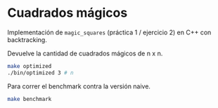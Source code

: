 # Cuadrados mágicos

Implementación de `magic_squares` (práctica 1 / ejercicio 2) en C++ con backtracking.

Devuelve la cantidad de cuadrados mágicos de n x n.

```bash
make optimized
./bin/optimized 3 # n
```

Para correr el benchmark contra la versión naive.

```bash
make benchmark
```
